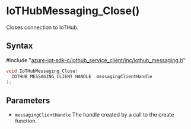 # IoTHubMessaging_Close()

Closes connection to IoTHub.

## Syntax

\#include "[azure-iot-sdk-c/iothub_service_client/inc/iothub_messaging.h](../iothub-messaging-h.md)"  
```C
void IoTHubMessaging_Close(
  IOTHUB_MESSAGING_CLIENT_HANDLE  messagingClientHandle
);
```

## Parameters
* `messagingClientHandle` The handle created by a call to the create function.

